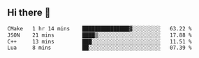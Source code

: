 ## Hi there 👋

<!--START_SECTION:waka-->

```txt
CMake   1 hr 14 mins    ███████████████▓░░░░░░░░░   63.22 %
JSON    21 mins         ████▒░░░░░░░░░░░░░░░░░░░░   17.88 %
C++     13 mins         ███░░░░░░░░░░░░░░░░░░░░░░   11.51 %
Lua     8 mins          ██░░░░░░░░░░░░░░░░░░░░░░░   07.39 %
```

<!--END_SECTION:waka-->
